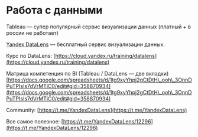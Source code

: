 # Работа с данными

Tableau — супер популярный сервис визуализации данных (платный + в россии не работает)

[Yandex DataLens](https://cloud.yandex.ru/services/datalens) — бесплатный сервис визуализации данных.

Курс по DataLens: [https://cloud.yandex.ru/training/datalens](https://cloud.yandex.ru/training/datalens)

Матрица компетенция по BI (Tableau / DataLens — две вкладки) [https://docs.google.com/spreadsheets/d/1tg9xyYhpj2gCtDtH\_ooh\_3OnnDPuTPIsIs7dVrMTiC0/edit#gid=358870934](https://docs.google.com/spreadsheets/d/1tg9xyYhpj2gCtDtH\_ooh\_3OnnDPuTPIsIs7dVrMTiC0/edit#gid=358870934)

Community: [https://t.me/YandexDataLens](https://t.me/YandexDataLens)

Все самое полезное: [https://t.me/YandexDataLens/12296](https://t.me/YandexDataLens/12296)
